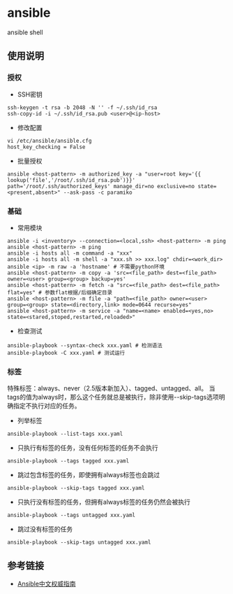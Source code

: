 # ansible
ansible shell

## 使用说明

### 授权
- SSH密钥
```
ssh-keygen -t rsa -b 2048 -N '' -f ~/.ssh/id_rsa
ssh-copy-id -i ~/.ssh/id_rsa.pub <user>@<ip-host>
```
- 修改配置
```
vi /etc/ansible/ansible.cfg 
host_key_checking = False
```
- 批量授权
```
ansible <host-pattern> -m authorized_key -a "user=root key='{{ lookup('file','/root/.ssh/id_rsa.pub')}}' path='/root/.ssh/authorized_keys' manage_dir=no exclusive=no state=<present,absent>" --ask-pass -c paramiko
```

### 基础
- 常用模块
```
ansible -i <inventory> --connection=<local,ssh> <host-pattern> -m ping
ansible <host-pattern> -m ping
ansible -i hosts all -m command -a "xxx"
ansible -i hosts all -m shell -a "xxx.sh >> xxx.log" chdir=<work_dir>
ansible <ip> -m raw -a 'hostname' # 不需要python环境
ansible <host-pattern> -m copy -a 'src=<file_path> dest=<file_path> owner=<user> group=<group> backup=yes'
ansible <host-pattern> -m fetch -a "src=<file_path> dest=<file_path> flat=yes" # 参数flat根据/后缀确定目录
ansible <host-pattern> -m file -a "path=<file_path> owner=<user> group=<group> state=<directory,link> mode=0644 recurse=yes"
ansible <host-pattern> -m service -a "name=<name> enabled=<yes,no> state=<stared,stoped,restarted,reloaded>"
```
- 检查测试
```
ansible-playbook --syntax-check xxx.yaml # 检测语法
ansible-playbook -C xxx.yaml # 测试运行
```

### 标签

特殊标签：always、never（2.5版本新加入）、tagged、untagged、all。
当tags的值为always时，那么这个任务就总是被执行，除非使用--skip-tags选项明确指定不执行对应的任务。

- 列举标签
```
ansible-playbook --list-tags xxx.yaml
```
- 只执行有标签的任务，没有任何标签的任务不会执行
```
ansible-playbook --tags tagged xxx.yaml
```
- 跳过包含标签的任务，即使拥有always标签也会跳过
```
ansible-playbook --skip-tags tagged xxx.yaml
```
- 只执行没有标签的任务，但拥有always标签的任务仍然会被执行
```
ansible-playbook --tags untagged xxx.yaml
```
- 跳过没有标签的任务
```
ansible-playbook --skip-tags untagged xxx.yaml
```

## 参考链接
- [Ansible中文权威指南](http://ansible.com.cn/)
